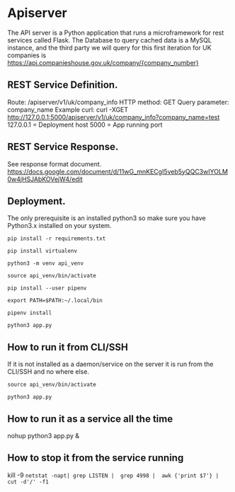 # Apiserver

The API server is a Python application that runs a microframework for rest services called Flask.
The Database to query cached data is a MySQL instance, and the third party we will query for this first iteration for UK companies is https://api.companieshouse.gov.uk/company/{company_number}

## REST Service Definition.

Route: /apiserver/v1/uk/company_info
HTTP method: GET
Query parameter: company_name
Example curl:
curl -XGET http://127.0.0.1:5000/apiserver/v1/uk/company_info?company_name=test
127.0.0.1 = Deployment host
5000 = App running port

## REST Service Response.

See response format document.
https://docs.google.com/document/d/11wG_mnKECgI5veb5yQQC3wIYOLM0w4jHSJAbKOVejW4/edit


## Deployment.
The only prerequisite is an installed python3 so make sure you have Python3.x installed on your system.

`pip install -r requirements.txt `

`pip install virtualenv`

`python3 -m venv api_venv`

`source api_venv/bin/activate`

`pip install --user pipenv`

`export PATH=$PATH:~/.local/bin`

`pipenv install`

`python3 app.py` 

## How to run it from CLI/SSH
If it is not installed as a daemon/service on the server it is run from the CLI/SSH and no where else.

`source api_venv/bin/activate`

`python3 app.py` 

## How to run it as a service all the time

nohup python3 app.py &

## How to stop it from the service running

 kill -9 `netstat -napt| grep LISTEN |  grep 4998 |  awk {'print $7'} | cut -d'/' -f1`
